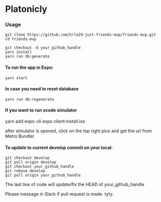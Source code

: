 # Platonicly

### Usage

```
git clone https://github.com/hrla29-just-friends-mvp/friends-mvp.git
cd friends-mvp

git checkout -b your_github_handle
yarn install
yarn run db:generate
```

#### To run the app in Expo:
```
yarn start
```

#### In case you need to reset database
```
yarn run db:regenerate
```

#### If you want to run xcode simulator

yarn add expo-cli
expo client:install:ios

after simulator is opened, click on the top right plus and get the url from Metro Bundler

#### To update to current develop commit on your local:
```
git checkout develop
git pull origin develop
git checkout your_github_handle
git rebase develop
git pull origin your_github_handle
```
The last line of code will update/fix the HEAD of your_github_handle

Please message in Slack if pull request is made. tyty.

